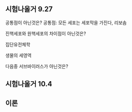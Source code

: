 ## 시험나올거 9.27
공통점이 아닌것은?
공통점: 모든 세포는 세포막을 가진다, 리보솜

진핵세포와 원핵세포의 차이점이 아닌것은?


집단유전체학

생물의 세영역

다음중 서브바이러스가 아닌것은?


## 시험나올거 10.4

## 이론
